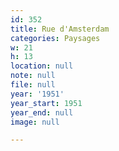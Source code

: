 ```yaml
---
id: 352
title: Rue d'Amsterdam
categories: Paysages
w: 21
h: 13
location: null
note: null
file: null
year: '1951'
year_start: 1951
year_end: null
image: null

---
```

